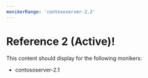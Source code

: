```yaml
---
monikerRange: 'contososerver-2.2'
---
```


# Reference 2 (Active)!

This content should display for the following monikers:

* contososerver-2.1
